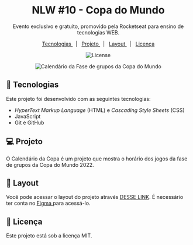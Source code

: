 <h1 align = "center"> NLW #10 - Copa do Mundo </h1>

<p align = "center">
  Evento exclusivo e gratuito, promovido pela Rocketseat para ensino de tecnologias WEB.
</p>

<p align = "center">
  <a href = "#-tecnologias"> Tecnologias </a> &nbsp;&nbsp;|&nbsp;&nbsp;
  <a href = "#-projeto"> Projeto </a> &nbsp;&nbsp;|&nbsp;&nbsp;
  <a href = "#-layout"> Layout </a> &nbsp;&nbsp;|&nbsp;&nbsp;
  <a href = "#memo-licença"> Licença </a>
</p>

<p align = "center">
  <img src = "https://img.shields.io/static/v1?label=license&message=MIT&color=49AA26&" alt = "License">
</p>

<p align = "center">
  <img src = "https://user-images.githubusercontent.com/59178745/200153808-58cad565-c05b-413f-bc11-9c9d0b29b8a5.jpg" alt = "Calendário da Fase de grupos da Copa do Mundo">
</p>

 ## 🚀 Tecnologias

<p>
  Este projeto foi desenvolvido com as seguintes tecnologias:
  <ul>
    <li> <em> HyperText Markup Language </em> (HTML) e <em> Cascading Style Sheets </em> (CSS) </li>
    <li> JavaScript </li>
    <li> Git e GitHub </li>
  </ul>
</p>

## 💻 Projeto

<p>
  O Calendário da Copa é um projeto que mostra o horário dos jogos da fase de grupos da Copa do Mundo 2022.
</p>

## 🔖 Layout

<p>
  Você pode acessar o layout do projeto através <a href = "https://www.figma.com/file/sHWj4kuc2uc5vy8i88ZurU/Calend%C3%A1rio-de-Jogos-(Community)/duplicate"> DESSE LINK</a>. É necessário ter conta no <a href = "https://figma.com"> Figma </a> para acessá-lo.
</p>

## :memo: Licença

<p>
  Este projeto está sob a licença MIT.
</p>
